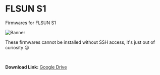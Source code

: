 # FLSUN S1
Firmwares for FLSUN S1

![Banner](https://github.com/user-attachments/assets/a2ebd6cd-e430-4d7b-a240-a8cac461b0c7)

These firmwares cannot be installed without SSH access, it's just out of curiosity :wink:

<br />

<b>Download Link:</b> [Google Drive](https://drive.google.com/drive/folders/1FhbDfTo4VOjG5H4WT80HxGEMgk2tu2l2?usp=sharing)

